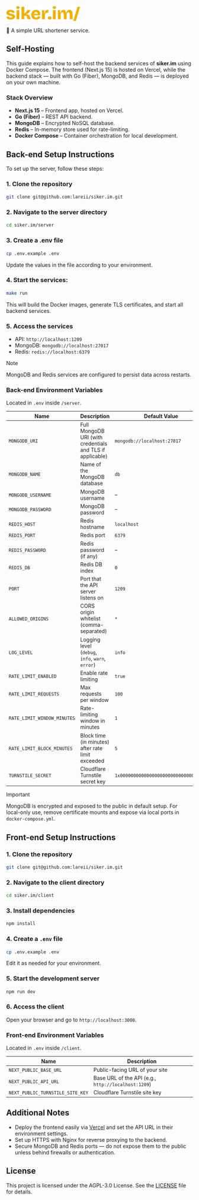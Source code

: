 <img src=".github/assets/siker.im.svg" alt="siker.im logo" width="200">

🔗 A simple URL shortener service.

## Self-Hosting
This guide explains how to self-host the backend services of **siker.im** using Docker Compose. The frontend (Next.js 15) is hosted on Vercel, while the backend stack — built with Go (Fiber), MongoDB, and Redis — is deployed on your own machine.

### Stack Overview
- **Next.js 15** – Frontend app, hosted on Vercel.
- **Go (Fiber)** – REST API backend.
- **MongoDB** – Encrypted NoSQL database.
- **Redis** – In-memory store used for rate-limiting.
- **Docker Compose** – Container orchestration for local development.

## Back-end Setup Instructions
To set up the server, follow these steps:

### 1. Clone the repository
```bash
git clone git@github.com:lareii/siker.im.git
```
### 2. Navigate to the server directory
```bash
cd siker.im/server
```

### 3. Create a .env file
```bash
cp .env.example .env
```
Update the values in the file according to your environment.

### 4. Start the services:
```bash
make run
```
This will build the Docker images, generate TLS certificates, and start all backend services.

### 5. Access the services
- API: `http://localhost:1209`
- MongoDB: `mongodb://localhost:27017`
- Redis: `redis://localhost:6379`

> [!NOTE]
> MongoDB and Redis services are configured to persist data across restarts.

### Back-end Environment Variables
Located in `.env` inside `/server`.

| Name                        | Description                                               | Default Value                         |
| --------------------------- | --------------------------------------------------------- | ------------------------------------- |
| `MONGODB_URI`               | Full MongoDB URI (with credentials and TLS if applicable) | `mongodb://localhost:27017`           |
| `MONGODB_NAME`              | Name of the MongoDB database                              | `db`                                  |
| `MONGODB_USERNAME`          | MongoDB username                                          | –                                     |
| `MONGODB_PASSWORD`          | MongoDB password                                          | –                                     |
| `REDIS_HOST`                | Redis hostname                                            | `localhost`                           |
| `REDIS_PORT`                | Redis port                                                | `6379`                                |
| `REDIS_PASSWORD`            | Redis password (if any)                                   | –                                     |
| `REDIS_DB`                  | Redis DB index                                            | `0`                                   |
| `PORT`                      | Port that the API server listens on                       | `1209`                                |
| `ALLOWED_ORIGINS`           | CORS origin whitelist (comma-separated)                   | `*`                                   |
| `LOG_LEVEL`                 | Logging level (`debug`, `info`, `warn`, `error`)          | `info`                                |
| `RATE_LIMIT_ENABLED`        | Enable rate limiting                                      | `true`                                |
| `RATE_LIMIT_REQUESTS`       | Max requests per window                                   | `100`                                 |
| `RATE_LIMIT_WINDOW_MINUTES` | Rate-limiting window in minutes                           | `1`                                   |
| `RATE_LIMIT_BLOCK_MINUTES`  | Block time (in minutes) after rate limit exceeded         | `5`                                   |
| `TURNSTILE_SECRET`          | Cloudflare Turnstile secret key                           | `1x0000000000000000000000000000000AA` |

> [!IMPORTANT]
> MongoDB is encrypted and exposed to the public in default setup.
> For local-only use, remove certificate mounts and expose via local ports in `docker-compose.yml`.

## Front-end Setup Instructions
### 1. Clone the repository
```bash
git clone git@github.com:lareii/siker.im.git
```

### 2. Navigate to the client directory
```bash
cd siker.im/client
```

### 3. Install dependencies
```bash
npm install
```

### 4. Create a `.env` file
```bash
cp .env.example .env
```
Edit it as needed for your environment.

### 5. Start the development server
```bash
npm run dev
```

### 6. Access the client
Open your browser and go to `http://localhost:3000`.

### Front-end Environment Variables
Located in `.env` inside `/client`.

| Name                             | Description                                         |
| -------------------------------- | --------------------------------------------------- |
| `NEXT_PUBLIC_BASE_URL`           | Public-facing URL of your site                      |
| `NEXT_PUBLIC_API_URL`            | Base URL of the API (e.g., `http://localhost:1209`) |
| `NEXT_PUBLIC_TURNSTILE_SITE_KEY` | Cloudflare Turnstile site key                       |

## Additional Notes
- Deploy the frontend easily via [Vercel](https://vercel.com/) and set the API URL in their environment settings.
- Set up HTTPS with Nginx for reverse proxying to the backend.
- Secure MongoDB and Redis ports — do not expose them to the public unless behind firewalls or authentication.

## License
This project is licensed under the AGPL-3.0 License. See the [LICENSE](./LICENSE) file for details.
